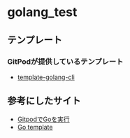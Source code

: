 # golang_test

## テンプレート

### GitPodが提供しているテンプレート

- [template-golang-cli](https://github.com/gitpod-io/template-golang-cli/generate)  

## 参考にしたサイト

- [GitpodでGoを実行](https://www.gitpod.io/docs/languages/go)  
- [Go template](https://www.gitpod.io/docs/quickstart/go)  
